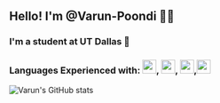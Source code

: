 ## Hello! I'm @Varun-Poondi 🕺🏽
### I'm a student at UT Dallas 🌌 
### Languages Experienced with: <img src="https://cdn.jsdelivr.net/npm/programming-languages-logos/src/cpp/cpp.png" height="25">, <img src="https://cdn.jsdelivr.net/npm/programming-languages-logos/src/java/java.png" height="25">, <img src="https://cdn.jsdelivr.net/npm/programming-languages-logos/src/python/python.png" height="25">,<img src="https://cdn.jsdelivr.net/npm/programming-languages-logos/src/swift/swift.png" height="25">
![Varun's GitHub stats](https://github-readme-stats.vercel.app/api?username=Varun-Poondi&show_icons=true&theme=tokyonight)

